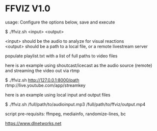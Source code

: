 # FFVIZ V1.0                                    

usage: Configure the options below, save and execute                             

$ ./ffviz.sh \<input\> \<output\>                                                    

\<input\> should be the audio to analyze for visual reactions                      
\<output\> should be a path to a local file, or a remote livestream server         

populate playlist.txt with a list of full paths to video files

here is an example using shoutcast/icecast as the audio source (remote) and streaming the video out via rtmp

$ ./ffviz.sh http://127.0.0.1:8000/path rtmp://live.youtube.com/app/streamkey

here is an example using local input and output files

$ ./ffviz.sh /full/path/to/audioinput.mp3 /full/path/to/ffviz/output.mp4

script pre-requisits: ffmpeg, mediainfo, randomize-lines, bc  

https://www.dlnetworks.net
